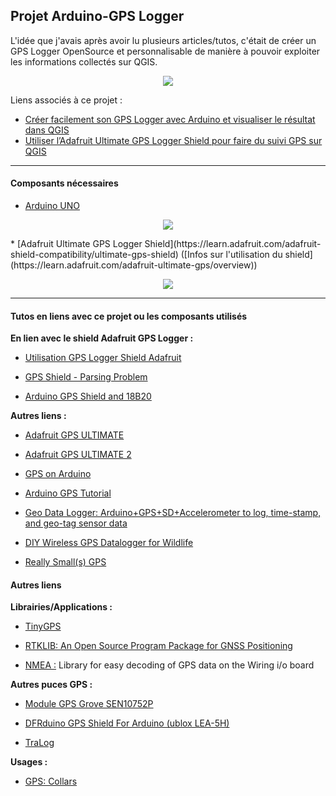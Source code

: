 ## Projet Arduino-GPS Logger

L'idée que j'avais après avoir lu plusieurs articles/tutos, c'était de créer un GPS Logger OpenSource et personnalisable de manière à pouvoir exploiter les informations collectés sur QGIS.

<p align="center"><img src="http://www.gis-blog.fr/wp-content/uploads/2013/10/image-300x225.jpeg"></p>

Liens associés à ce projet :
  * [Créer facilement son GPS Logger avec Arduino et visualiser le résultat dans QGIS](http://www.gis-blog.fr/2013/10/14/creer-facilement-son-gps-logger-avec-arduino-et-visualiser-le-resultat-dans-qgis/)
  * [Utiliser l’Adafruit Ultimate GPS Logger Shield pour faire du suivi GPS sur QGIS](http://www.gis-blog.fr/2014/01/13/utiliser-ladafruit-ultimate-gps-logger-shield-pour-faire-du-suivi-gps-sur-qgis/)

---

#### Composants nécessaires
* [Arduino UNO](http://www.arduino.cc/en/Main/arduinoBoardUno)
<p align="center"><img src="http://arduino.cc/en/uploads/Main/ArduinoUno_R3_Front_450px.jpg"></p>
* [Adafruit Ultimate GPS Logger Shield](https://learn.adafruit.com/adafruit-shield-compatibility/ultimate-gps-shield)
([Infos sur l'utilisation du shield](https://learn.adafruit.com/adafruit-ultimate-gps/overview))
<p align="center"><img src="https://learn.adafruit.com/system/assets/assets/000/010/449/medium800/adafruit_products_gpsShield.jpg"></p>

---
#### Tutos en liens avec ce projet ou les composants utilisés
__En lien avec le shield Adafruit GPS Logger :__

* [Utilisation GPS Logger Shield Adafruit](http://forum.snootlab.com/viewtopic.php?f=43&t=561&p=2389&hilit=gps#p2389)

* [GPS Shield - Parsing Problem](http://forums.adafruit.com/viewtopic.php?f=31&t=40952)

* [Arduino GPS Shield and 18B20](http://forums.adafruit.com/viewtopic.php?f=31&t=40488)

__Autres liens :__

* [Adafruit GPS ULTIMATE](http://mchobby.be/wiki/index.php?title=Adafruit_GPS_ULTIMATE)

* [Adafruit GPS ULTIMATE  2](http://arduino103.blogspot.fr/2012/05/gps-pour-les-attraper-tous.html)

* [GPS on Arduino](http://quaxio.com/arduino_gps/)

* [Arduino GPS Tutorial](http://blog.oscarliang.net/arduino-gps-tutorial-simple/)

* [Geo Data Logger: Arduino+GPS+SD+Accelerometer to log, time-stamp, and geo-tag sensor data](http://www.instructables.com/id/Geo-Data-Logger-ArduinoGPSSDAccelerometer-to-l/)

* [DIY Wireless GPS Datalogger for Wildlife](http://forum.arduino.cc/index.php?PHPSESSID=158i38fschtaj7505ct5tco397&topic=188459.0)

* [Really Small(s) GPS](http://thecustomgeek.com/2012/07/15/really-smalls-gps/)


#### Autres liens
__Librairies/Applications :__

* [TinyGPS](http://arduiniana.org/libraries/tinygps/)

* [RTKLIB: An Open Source Program Package for GNSS Positioning](http://gpspp.sakura.ne.jp/rtklib/rtklib.htm)

* [NMEA :](http://www.maartenlamers.com/nmea/) Library for easy decoding of GPS data on the Wiring i/o board

__Autres puces GPS :__

* [Module GPS Grove SEN10752P](http://www.gotronic.fr/art-module-gps-grove-sen10752p-18954.htm)

* [DFRduino GPS Shield For Arduino (ublox LEA-5H)](http://www.dfrobot.com/wiki/index.php/DFRduino_GPS_Shield-LEA-5H_(SKU:TEL0044))

* [TraLog](http://www.rocketscream.com/shop/tralog)

__Usages :__

* [GPS: Collars](http://www.sirtrack.com/index.php/terrestrialmain/gps/collar)
